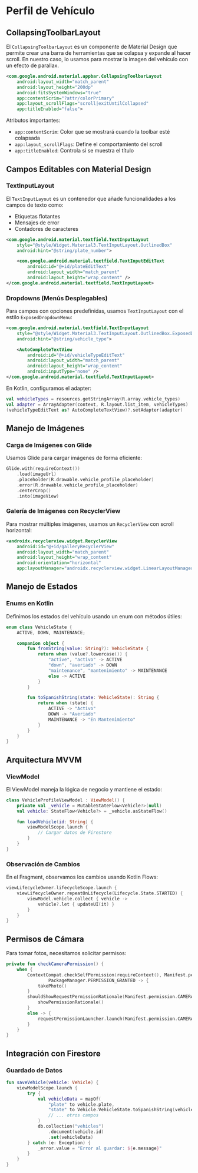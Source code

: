 # Perfil de Vehículo

## CollapsingToolbarLayout

El `CollapsingToolbarLayout` es un componente de Material Design que permite crear una barra de herramientas que se colapsa y expande al hacer scroll. En nuestro caso, lo usamos para mostrar la imagen del vehículo con un efecto de parallax.

```xml
<com.google.android.material.appbar.CollapsingToolbarLayout
    android:layout_width="match_parent"
    android:layout_height="200dp"
    android:fitsSystemWindows="true"
    app:contentScrim="?attr/colorPrimary"
    app:layout_scrollFlags="scroll|exitUntilCollapsed"
    app:titleEnabled="false">
```

Atributos importantes:
- `app:contentScrim`: Color que se mostrará cuando la toolbar esté colapsada
- `app:layout_scrollFlags`: Define el comportamiento del scroll
- `app:titleEnabled`: Controla si se muestra el título

## Campos Editables con Material Design

### TextInputLayout

El `TextInputLayout` es un contenedor que añade funcionalidades a los campos de texto como:
- Etiquetas flotantes
- Mensajes de error
- Contadores de caracteres

```xml
<com.google.android.material.textfield.TextInputLayout
    style="@style/Widget.Material3.TextInputLayout.OutlinedBox"
    android:hint="@string/plate_number">

    <com.google.android.material.textfield.TextInputEditText
        android:id="@+id/plateEditText"
        android:layout_width="match_parent"
        android:layout_height="wrap_content" />
</com.google.android.material.textfield.TextInputLayout>
```

### Dropdowns (Menús Desplegables)

Para campos con opciones predefinidas, usamos `TextInputLayout` con el estilo `ExposedDropdownMenu`:

```xml
<com.google.android.material.textfield.TextInputLayout
    style="@style/Widget.Material3.TextInputLayout.OutlinedBox.ExposedDropdownMenu"
    android:hint="@string/vehicle_type">

    <AutoCompleteTextView
        android:id="@+id/vehicleTypeEditText"
        android:layout_width="match_parent"
        android:layout_height="wrap_content"
        android:inputType="none" />
</com.google.android.material.textfield.TextInputLayout>
```

En Kotlin, configuramos el adapter:
```kotlin
val vehicleTypes = resources.getStringArray(R.array.vehicle_types)
val adapter = ArrayAdapter(context, R.layout.list_item, vehicleTypes)
(vehicleTypeEditText as? AutoCompleteTextView)?.setAdapter(adapter)
```

## Manejo de Imágenes

### Carga de Imágenes con Glide

Usamos Glide para cargar imágenes de forma eficiente:

```kotlin
Glide.with(requireContext())
    .load(imageUrl)
    .placeholder(R.drawable.vehicle_profile_placeholder)
    .error(R.drawable.vehicle_profile_placeholder)
    .centerCrop()
    .into(imageView)
```

### Galería de Imágenes con RecyclerView

Para mostrar múltiples imágenes, usamos un `RecyclerView` con scroll horizontal:

```xml
<androidx.recyclerview.widget.RecyclerView
    android:id="@+id/galleryRecyclerView"
    android:layout_width="match_parent"
    android:layout_height="wrap_content"
    android:orientation="horizontal"
    app:layoutManager="androidx.recyclerview.widget.LinearLayoutManager" />
```

## Manejo de Estados

### Enums en Kotlin

Definimos los estados del vehículo usando un enum con métodos útiles:

```kotlin
enum class VehicleState {
    ACTIVE, DOWN, MAINTENANCE;

    companion object {
        fun fromString(value: String?): VehicleState {
            return when (value?.lowercase()) {
                "active", "activo" -> ACTIVE
                "down", "averiado" -> DOWN
                "maintenance", "mantenimiento" -> MAINTENANCE
                else -> ACTIVE
            }
        }

        fun toSpanishString(state: VehicleState): String {
            return when (state) {
                ACTIVE -> "Activo"
                DOWN -> "Averiado"
                MAINTENANCE -> "En Mantenimiento"
            }
        }
    }
}
```

## Arquitectura MVVM

### ViewModel

El ViewModel maneja la lógica de negocio y mantiene el estado:

```kotlin
class VehicleProfileViewModel : ViewModel() {
    private val _vehicle = MutableStateFlow<Vehicle?>(null)
    val vehicle: StateFlow<Vehicle?> = _vehicle.asStateFlow()

    fun loadVehicle(id: String) {
        viewModelScope.launch {
            // Cargar datos de Firestore
        }
    }
}
```

### Observación de Cambios

En el Fragment, observamos los cambios usando Kotlin Flows:

```kotlin
viewLifecycleOwner.lifecycleScope.launch {
    viewLifecycleOwner.repeatOnLifecycle(Lifecycle.State.STARTED) {
        viewModel.vehicle.collect { vehicle ->
            vehicle?.let { updateUI(it) }
        }
    }
}
```

## Permisos de Cámara

Para tomar fotos, necesitamos solicitar permisos:

```kotlin
private fun checkCameraPermission() {
    when {
        ContextCompat.checkSelfPermission(requireContext(), Manifest.permission.CAMERA) ==
                PackageManager.PERMISSION_GRANTED -> {
            takePhoto()
        }
        shouldShowRequestPermissionRationale(Manifest.permission.CAMERA) -> {
            showPermissionRationale()
        }
        else -> {
            requestPermissionLauncher.launch(Manifest.permission.CAMERA)
        }
    }
}
```

## Integración con Firestore

### Guardado de Datos

```kotlin
fun saveVehicle(vehicle: Vehicle) {
    viewModelScope.launch {
        try {
            val vehicleData = mapOf(
                "plate" to vehicle.plate,
                "state" to Vehicle.VehicleState.toSpanishString(vehicle.state)
                // ... otros campos
            )
            db.collection("vehicles")
                .document(vehicle.id)
                .set(vehicleData)
        } catch (e: Exception) {
            _error.value = "Error al guardar: ${e.message}"
        }
    }
}
``` 
